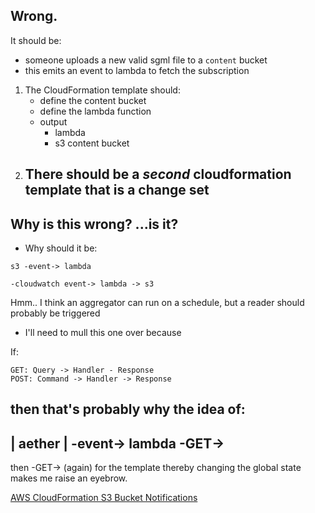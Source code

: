 ## Wrong.
It should be: 
- someone uploads a new valid sgml file to a `content` bucket
- this emits an event to lambda to fetch the subscription

1. The CloudFormation template should:
    - define the content bucket
    - define the lambda function
    - output
        - lambda
        - s3 content bucket
2. There should be a _second_ cloudformation template that is a change set
    - 


## Why is this wrong? ...is it?
- Why should it be:
```
s3 -event-> lambda 
```
```
-cloudwatch event-> lambda -> s3
```

Hmm..
I think an aggregator can run on a schedule, but a reader should probably be triggered 


- I'll need to mull this one over because 

If:
```
GET: Query -> Handler - Response
POST: Command -> Handler -> Response 
```
then that's probably why the idea of:
---------
| aether | -event-> lambda -GET-> 
----------
then -GET-> (again) 
for the template thereby changing the global state makes me raise an eyebrow.


[AWS CloudFormation S3 Bucket Notifications](https://docs.aws.amazon.com/AWSCloudFormation/latest/UserGuide/aws-properties-s3-bucket-notificationconfig.html)